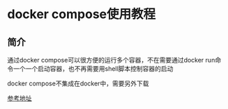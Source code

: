 # docker compose使用教程

## 简介

通过docker compose可以很方便的运行多个容器，不在需要通过docker run命令一个一个启动容器，也不再需要用shell脚本控制容器的启动

docker compose不集成在docker中，需要另外下载

[参考地址](https://docs.docker.com/compose/install/)



 